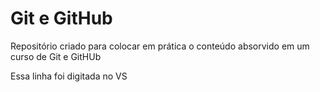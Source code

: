 
# Git e GitHub
 Repositório criado para colocar em prática o conteúdo absorvido em um curso de Git e GitHUb

Essa linha foi digitada no VS
